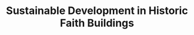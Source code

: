 ---
layout: link
link_url: https://www.futurelearn.com/courses/enabling-community-based-leadership-in-design-sustainable-development-of-historic-faith-buildings
title: Sustainable Development in Historic Faith Buildings
source: FutureLearn
card: 
petal: Training & Education
task: 
---